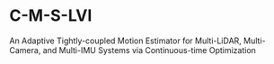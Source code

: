 # C-M-S-LVI
An Adaptive Tightly-coupled Motion Estimator for Multi-LiDAR, Multi-Camera, and Multi-IMU Systems via Continuous-time Optimization
